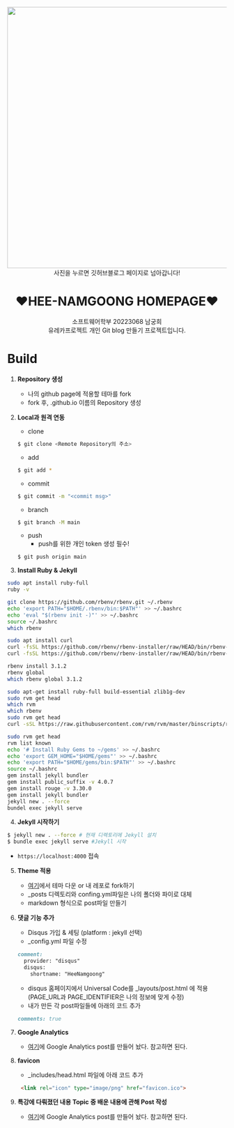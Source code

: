 <div align="center">
  <br>

  <a href="https://heenamgoong.github.io">
    <img src="https://user-images.githubusercontent.com/104904309/204139400-4a45a3d1-5055-480e-b8d9-65e919780d5f.png" width="600">
  </a>
  <div align="center">사진을 누르면 깃허브블로그 페이지로 넘아갑니다!</div>

  <h1>❤HEE-NAMGOONG HOMEPAGE❤︎</h1>

</div>

<p align="center">
소프트웨어학부 20223068 남궁희<br>
유레카프로젝트 개인 Git blog 만들기 프로젝트입니다.
</p>


# Build

1. **Repository 생성**
    - 나의 github page에 적용할 테마를 fork
    - fork 후, <username>.github.io 이름의 Repository 생성
  
  
2. **Local과 원격 연동**

    * clone
    ```bash
    $ git clone <Remote Repository의 주소>
    ```
    * add
    ```bash
    $ git add *
    ```
    * commit
    ```bash
    $ git commit -m "<commit msg>"
    ```
    * branch
    ```bash
    $ git branch -M main
    ```
    * push
      - push를 위한 개인 token 생성 필수!
    ```bash
    $ git push origin main
    ```


3. **Install Ruby & Jekyll**
```bash
sudo apt install ruby-full
ruby -v

git clone https://github.com/rbenv/rbenv.git ~/.rbenv
echo 'export PATH="$HOME/.rbenv/bin:$PATH"' >> ~/.bashrc
echo 'eval "$(rbenv init -)"' >> ~/.bashrc
source ~/.bashrc
which rbenv

sudo apt install curl
curl -fsSL https://github.com/rbenv/rbenv-installer/raw/HEAD/bin/rbenv-installer | bash
curl -fsSL https://github.com/rbenv/rbenv-installer/raw/HEAD/bin/rbenv-doctor | bash

rbenv install 3.1.2
rbenv global 
which rbenv global 3.1.2

sudo apt-get install ruby-full build-essential zlib1g-dev
sudo rvm get head
which rvm
which rbenv
sudo rvm get head
curl -sSL https://raw.githubusercontent.com/rvm/rvm/master/binscripts/rvm-installer | bash -s stable

sudo rvm get head
rvm list known
echo '# Install Ruby Gems to ~/gems' >> ~/.bashrc
echo 'export GEM_HOME="$HOME/gems"' >> ~/.bashrc
echo 'export PATH="$HOME/gems/bin:$PATH"' >> ~/.bashrc
source ~/.bashrc
gem install jekyll bundler
gem install public_suffix -v 4.0.7
gem install rouge -v 3.30.0
gem install jekyll bundler
jekyll new . --force
bundel exec jekyll serve

```

4. **Jekyll 시작하기**

  ```bash
  $ jekyll new . --force # 현재 디렉토리에 Jekyll 설치
  $ bundle exec jekyll serve #Jekyll 시작
  ```
  * `https://localhost:4000` 접속

5. **Theme 적용**

    * [여기](http://jekyllthemes.org)에서 테마 다운 or 내 레포로 fork하기
    * _posts 디렉토리와 confing.yml파일은 나의 폴더와 파이로 대체
    * markdown 형식으로 post파일 만들기
  
6. **댓글 기능 추가**
  
    * Disqus 가입 & 세팅 (platform : jekyll 선택)
    * _config.yml 파일 수정
    ```markdown
    comment:
      provider: "disqus"
      disqus:
        shortname: "HeeNamgoong"
    ```
    * disqus 홈페이지에서 Universal Code를 _layouts/post.html 에 적용 (PAGE_URL과 PAGE_IDENTIFIER은 나의 정보에 맞게 수정)
    * 내가 만든 각 post파일들에 아래의 코드 추가
    ```markdown
    comments: true
    ```
  
7. **Google Analytics**
 
    * [여기](https://heenamgoong.github.io/jekyll/2022/11/28/GA.html)에 Google Analytics post를 만들어 놨다. 참고하면 된다.

8. **favicon**

    * _includes/head.html 파일에 아래 코드 추가
    ```html
     <link rel="icon" type="image/png" href="favicon.ico">
    ```



9. **특강에 다뤄졌던 내용 Topic 중 배운 내용에 관해 Post 작성**
 
    * [여기](https://heenamgoong.github.io/jekyll/2022/11/28/GA.html)에 Google Analytics post를 만들어 놨다. 참고하면 된다.